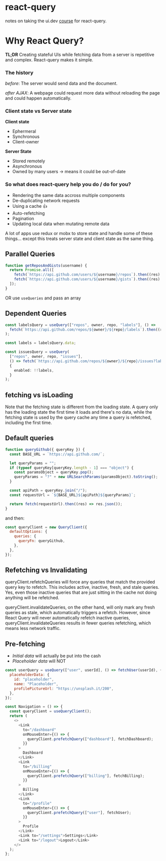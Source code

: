 # react-query

notes on taking the ui.dev [course](https://query.gg/) for react-query.

# Why React Query?

**TL;DR**
Creating stateful UIs while fetching data from a server is repetitive and complex. React-query makes it simple.

### The history

_before_:
The server would send data and the document.

_after AJAX_:
A webpage could request more data without reloading the page and could happen automatically.

### Client state vs Server state

**Client state**

- Ephermeral
- Synchronous
- Client-owner

**Server State**

- Stored remotely
- Asynchronous
- Owned by many users
  -> means it could be out-of-date

### So what does react-query help you do / do for you?

- Rendering the same data accross multiple components
- De-duplicating network requests
- Using a cache 👍
- Auto-refetching
- Pagination
- Updating local data when mutating remote data

A lot of apps use redux or mobx to store state and handle some of these things... except this treats server state and client state as the same thing.

## Parallel Queries

```ts
function getReposAndGists(username) {
  return Promise.all([
    fetch(`https://api.github.com/users/${username}/repos`).then((res) => res.json()),
    fetch(`https://api.github.com/users/${username}/gists`).then((res) => res.json()),
  ]);
}
```

OR use `useQueries` and pass an array

## Dependent Queries

```ts
const labelsQuery = useQuery(["repos", owner, repo, "labels"], () =>
  fetch(`https://api.github.com/repos/${owner}/${repo}/labels`).then((res) => res.json())
);

const labels = labelsQuery.data;

const issuesQuery = useQuery(
  ["repos", owner, repo, "issues"],
  () => fetch(`https://api.github.com/repos/${owner}/${repo}/issues?labels=${labels[0].name}`).then((res) => res.json()),
  {
    enabled: !!labels,
  }
);
```

## fetching vs isLoading

Note that the fetching state is different from the loading state. A query only has the loading state the first time it loads and there's no data, while the fetching state is used by the query cache any time a query is refetched, including the first time.

## Default queries

```js
function queryGithub({ queryKey }) {
  const BASE_URL = `https://api.github.com/`;

  let queryParams = "";
  if (typeof queryKey[queryKey.length - 1] === "object") {
    const paramsObject = queryKey.pop();
    queryParams = "?" + new URLSearchParams(paramsObject).toString();
  }

  const apiPath = queryKey.join("/");
  const requestUrl = `${BASE_URL}${apiPath}${queryParams}`;

  return fetch(requestUrl).then((res) => res.json());
}
```

and then:

```js
const queryClient = new QueryClient({
  defaultOptions: {
    queries: {
      queryFn: queryGithub,
    },
  },
});
```

## Refetching vs Invalidating

queryClient.refetchQueries will force any queries that match the provided query key to refetch. This includes active, inactive, fresh, and stale queries. Yes, even those inactive queries that are just sitting in the cache not doing anything will be refetched.

queryClient.invalidateQueries, on the other hand, will only mark any fresh queries as stale, which automatically triggers a refetch. However, since React Query will never automatically refetch inactive queries, queryClient.invalidateQueries results in fewer queries refetching, which means less network traffic.

## Pre-fetching

- _Initial data_ will actually be put into the cash
- _Placeholder data_ will NOT

```js
const userQuery = useQuery(["user", userId], () => fetchUser(userId), {
  placeholderData: {
    id: "placeholder",
    name: "Placeholder",
    profilePictureUrl: "https://unsplash.it/200",
  },
});
```

```js
const Navigation = () => {
  const queryClient = useQueryClient();
  return (
    <>
      <Link
        to="/dashboard"
        onMouseEnter={() => {
          queryClient.prefetchQuery(["dashboard"], fetchDashboard);
        }}
      >
        Dashboard
      </Link>
      <Link
        to="/billing"
        onMouseEnter={() => {
          queryClient.prefetchQuery(["billing"], fetchBilling);
        }}
      >
        Billing
      </Link>
      <Link
        to="/profile"
        onMouseEnter={() => {
          queryClient.prefetchQuery(["user"], fetchUser);
        }}
      >
        Profile
      </Link>
      <Link to="/settings">Settings</Link>
      <Link to="/logout">Logout</Link>
    </>
  );
};
```
